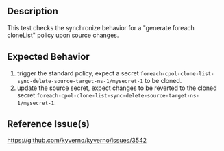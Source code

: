 ## Description

This test checks the synchronize behavior for a "generate foreach cloneList" policy upon source changes.

## Expected Behavior

1. trigger the standard policy, expect a secret `foreach-cpol-clone-list-sync-delete-source-target-ns-1/mysecret-1` to be cloned.
2. update the source secret, expect changes to be reverted to the cloned secret `foreach-cpol-clone-list-sync-delete-source-target-ns-1/mysecret-1`.

## Reference Issue(s)

https://github.com/kyverno/kyverno/issues/3542